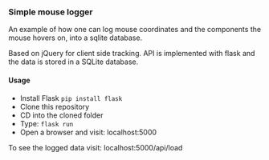 ### Simple mouse logger

An example of how one can log mouse coordinates and the components the mouse hovers on, into a sqlite database.

Based on jQuery for client side tracking. API is implemented with flask and the data is stored in a SQLite database.

#### Usage

* Install Flask `pip install flask`
* Clone this repository
* CD into the cloned folder
* Type: `flask run`
* Open a browser and visit: localhost:5000

To see the logged data visit: localhost:5000/api/load
